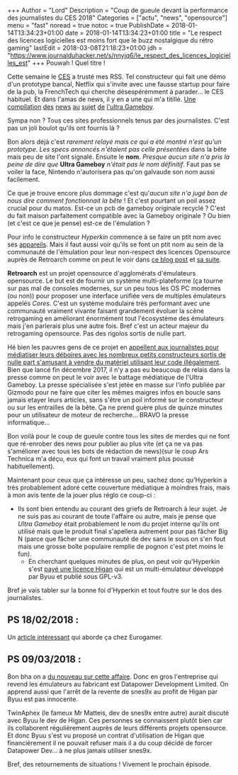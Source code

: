 +++
Author = "Lord"
Description = "Coup de gueule devant la performance des journalistes du CES 2018"
Categories = ["actu", "news", "opensource"]
menu = "fast"
noread = true
notoc = true
PublishDate = 2018-01-14T13:34:23+01:00
date = 2018-01-14T13:34:23+01:00
title = "Le respect des licences logicielles est moins fort que le buzz nostalgique du rétro gaming"
lastEdit = 2018-03-08T21:18:23+01:00
jdh = "https://www.journalduhacker.net/s/nnyjq6/le_respect_des_licences_logicielles_est"
+++
Pouwah ! Quel titre !

Cette semaine le [CES](https://fr.wikipedia.org/wiki/Consumer_Electronics_Show) a trusté mes RSS. Tel constructeur qui fait une démo d'un prototype bancal, Netflix qui s'invite avec une fausse startup pour faire de la pub, la FrenchTech qui cherche désespérémment à parader… le CES habituel. Et dans l'amas de news, il y en a une qui m'a titillé. [Une](http://www.businessinsider.fr/us/ultra-game-boy-hyperkin-modern-classic-nintendo-handheld-2018-1/#the-speakers-also-got-an-update-theyre-stereo-rather-than-mono-unlike-the-original-handheld-6) [compilation](https://gizmodo.com/game-boy-is-coming-back-thanks-to-hyperkin-1821898716) [des](https://www.cnet.com/news/the-game-boy-comeback-youve-always-wanted-is-here-at-ces/) [news](https://www.geek.com/games/hyperkins-ultra-game-boy-is-basically-the-old-game-boy-on-steroids-1727646/) [au](https://www.gamespot.com/articles/hyperkin-is-bringing-back-the-game-boy-with-the-ul/1100-6456018/) [sujet](https://arstechnica.com/gaming/2018/01/hyperkin-plans-to-release-a-new-old-game-boy-in-2018/) [de](https://bgr.com/2018/01/10/ultra-game-boy-price-release-date/) [l'ultra Gameboy](https://www.forbes.com/sites/jasonevangelho/2018/01/10/the-retro-gaming-revival-marches-on-with-ultra-game-boy/#6a8c32526197).

Sympa non ? Tous ces sites professionnels tenus par des journalistes. C'est pas un joli boulot qu'ils ont fournis là ?

Bon alors déjà c'est *rarement relayé mais ce qui a été montré n'est qu'un prototype*. *Les specs annoncés n'étaient pas celle présentées* dans la bête mais peu de site l'ont signalé. Ensuite le **nom**. *Presque aucun site n'a pris la peine de dire que* **Ultra Gameboy** *n'était pas le nom définitif*. Faut pas se voiler la face, Nintendo n'autorisera pas qu'on galvaude son nom aussi facilement.

Ce que je trouve encore plus dommage c'est qu'*aucun site n'a jugé bon de nous dire comment fonctionnait la bête* ! Et c'est pourtant un poil assez crucial pour du matos. Est-ce un pcb de gameboy originale recyclé ? C'est du fait maison parfaitement compatible avec la Gameboy originale ? Ou bien (et c'est ce que je pense) est-ce de l'émulation ?

Pour info le constructeur *Hyperkin* commence à se faire un ptit nom avec ses [appareils](https://www.hyperkin.com/). Mais il faut aussi voir qu'ils se font un ptit nom au sein de la communauté de l'émulation pour leur non-respect des licences Opensource auprès de Retroarch comme on peut le voir dans [ce blog post](https://www.forbes.com/sites/jasonevangelho/2018/01/10/the-retro-gaming-revival-marches-on-with-ultra-game-boy/#6a8c32526197) et [sa suite](https://www.libretro.com/index.php/retroarch-license-violations/).

**Retroarch** est un projet opensource d'agglomérats d'émulateurs opensource. Le but est de fournir un système multi-plateforme (ça tourne sur pas mal de consoles modernes, sur un peu tous les OS PC modernes (ou non)) pour proposer une interface unifiée vers de multiples émulateurs appelés *Cores*. C'est un système modulaire très performant avec une communauté vraiment vivante faisant grandement évoluer la scène retrogaming en améliorant énormément tout l'écosystème des émulateurs mais j'en parlerais plus une autre fois. Bref c'est un acteur majeur du retrogaming opensource. Pas des rigolos sortis de nulle part.

Hé bien les pauvres gens de ce projet en [appellent aux journalistes pour médiatiser leurs déboires avec les nombreux petits constructeurs sortis de nulle part s'amusant à vendre du matériel utilisant leur code illégalement](https://www.libretro.com/index.php/appeal-to-game-journalists-about-retro-bit-and-about-the-new-retro-emulation-industry-in-general/). Bien que lancé fin décembre 2017, il n'y a pas eu beaucoup de relais dans la presse comme on peut le voir avec le battage médiatique de l'Ultra Gameboy. La presse spécialisée s'est jetée en masse sur l'info publiée par Gizmodo pour ne faire que citer les mêmes maigres infos en boucle sans jamais etayer leurs articles, sans s'être un poil informé sur le constructeur ou sur les entrailles de la bête. Ça ne prend guère plus de quinze minutes pour un utilisateur de moteur de recherche… BRAVO la presse informatique…

Bon voilà pour le coup de gueule contre tous les sites de merdes qui ne font que ré-enrober des news pour publier au plus vite (et ça ne va pas s'améliorer avec tous les bots de rédaction de news)(sur le coup Ars Technica m'a déçu, eux qui font un travail vraiment plus poussé habituellement).

Maintenant pour ceux que ça intéresse un peu, sachez donc qu'Hyperkin a très probablement adoré cette couverture médiatique à moindres frais, mais à mon avis tente de la jouer plus réglo ce coup-ci :
  - Ils sont bien entendu au courant des griefs de Retroarch à leur sujet. Je ne suis pas au courant de toute l'affaire ou autre, mais je pense que *Ultra Gameboy* était probablement le nom du projet interne qu'ils ont utilisé mais que le produit final s'apellera autrement pour pas fâcher Big N (parce que fâcher une communauté de dev sans le sous on s'en fout mais une grosse boîte populaire remplie de pognon c'est ptet moins le fun).
	- En cherchant quelques minutes de plus, on peut voir qu'Hyperkin s'est [payé une licence Higan](https://byuu.org/emulation/higan/licensing) qui est un multi-émulateur développé par Byuu et publié sous GPL-v3.

Bref je vais tabler sur la bonne foi d'Hyperkin et tout foutre sur le dos des journalistes.

## PS 18/02/2018 :

Un [article intéressant](http://www.eurogamer.net/articles/2018-02-09-the-retro-gaming-industry-could-be-killing-video-game-preservation) qui aborde ça chez Eurogamer.

## PS 09/03/2018 :

Bon bha on a [du nouveau sur cette affaire](http://www.twitlonger.com/show/n_1sqfaoi).
Donc en gros l'entreprise qui revend les émulateurs au fabricant est Datapower Development Limited.
On apprend aussi que l'arrêt de la revente de snes9x au profit de Higan par Byuu est pas innocente.

TwinAphex (le fameux Mr Matteis, dev de snes9x entre autre) aurait discuté avec Byuu le dev de Higan.
Ces personnes se connaissent plutôt bien car ils collaborent régulièrement auprès de leurs différents projets opensource.
Et donc Byuu s'est vu proposé un contrat d'utilisation de Higan que financièrement il ne pouvait refuser mais il a du coup décidé de forcer Datapower Dev… à ne plus jamais utiliser snes9x.

Bref, des retournements de situations ! Vivement le prochain épisode.
